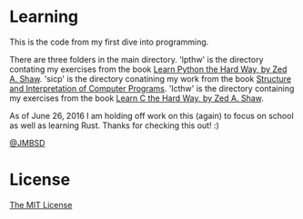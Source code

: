 # Learning
This is the code from my first dive into programming.

There are three folders in the main directory. 'lpthw' is the directory contating
my exercises from the book
[Learn Python the Hard Way, by Zed A. Shaw](http://learnpythonthehardway.org/book/).
'sicp' is the directory conatining my work from the book [Structure and Interpretation of Computer Programs](https://mitpress.mit.edu/sicp/).
'lcthw' is the directory containing my exercises from the book [Learn C the Hard Way, by Zed A. Shaw](http://learncthehardway.org/book/).

As of June 26, 2016 I am holding off work on this (again) to focus on school as well as learning Rust.
Thanks for checking this out! :)

[@JMBSD](https://twitter.com/JMBSD/)

# License
[The MIT License](LICENSE.txt)
